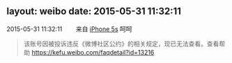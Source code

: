 layout: weibo
date: 2015-05-31 11:32:11
---
<meta name="referrer" content="no-referrer" />

2015-05-31 11:32:11  &nbsp;&nbsp;&nbsp;&nbsp;&nbsp;&nbsp; 来自 <a href="sinaweibo://customweibosource" rel="nofollow">iPhone 5s</a>
呵呵
>  该账号因被投诉违反《微博社区公约》的相关规定，现已无法查看。查看帮助 https://kefu.weibo.com/faqdetail?id=13216
